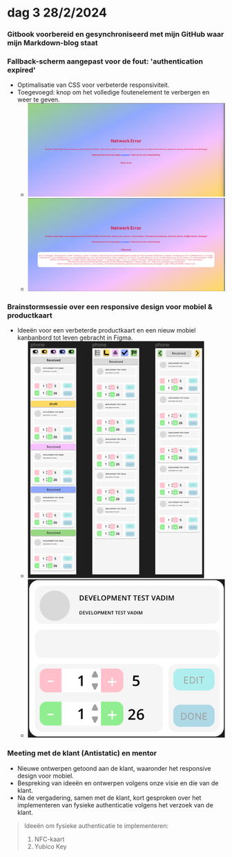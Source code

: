 # dag 3 28/2/2024

### Gitbook voorbereid en gesynchroniseerd met mijn GitHub waar mijn Markdown-blog staat

### Fallback-scherm aangepast voor de fout: 'authentication expired'

* Optimalisatie van CSS voor verbeterde responsiviteit.
* Toegevoegd: knop om het volledige foutenelement te verbergen en weer te geven.
  * ![Foutenscherm voor authenticatie](<../assets/Schermafbeelding 2024-02-28 110638.png>)
  * ![Foutenscherm voor authenticatie - Verborgen](<../assets/Schermafbeelding 2024-02-28 110655.png>)

### Brainstormsessie over een responsive design voor mobiel & productkaart

* Ideeën voor een verbeterde productkaart en een nieuw mobiel kanbanbord tot leven gebracht in Figma.
  * ![Responsive Design voor mobiel](<../assets/Schermafbeelding 2024-02-28 140910.png>)
  * ![Productkaart](<../assets/Schermafbeelding 2024-02-28 144615.png>)

### Meeting met de klant (Antistatic) en mentor

* Nieuwe ontwerpen getoond aan de klant, waaronder het responsive design voor mobiel.
* Bespreking van ideeën en ontwerpen volgens onze visie en die van de klant.
* Na de vergadering, samen met de klant, kort gesproken over het implementeren van fysieke authenticatie volgens het verzoek van de klant.

> Ideeën om fysieke authenticatie te implementeren:
>
> 1. NFC-kaart
> 2. Yubico Key
